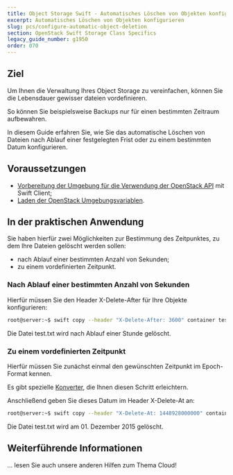 ```yaml
---
title: Object Storage Swift - Automatisches Löschen von Objekten konfigurieren
excerpt: Automatisches Löschen von Objekten konfigurieren
slug: pcs/configure-automatic-object-deletion
section: OpenStack Swift Storage Class Specifics
legacy_guide_number: g1950
order: 070
---
```



## Ziel
Um Ihnen die Verwaltung Ihres Object Storage zu vereinfachen, können Sie die Lebensdauer gewisser dateien vordefinieren.

So können Sie beispielsweise Backups nur für einen bestimmten Zeitraum aufbewahren.

In diesem Guide erfahren Sie, wie Sie das automatische Löschen von Dateien nach Ablauf einer festgelegten Frist oder zu einem bestimmten Datum konfigurieren.


## Voraussetzungen

- [Vorbereitung der Umgebung für die Verwendung der OpenStack API]({legacy}1851) mit Swift Client;
- [Laden der OpenStack Umgebungsvariablen]({legacy}1852).




## In der praktischen Anwendung
Sie haben hierfür zwei Möglichkeiten zur Bestimmung des Zeitpunktes, zu dem Ihre Dateien gelöscht werden sollen:

- nach Ablauf einer bestimmten Anzahl von Sekunden;
- zu einem vordefinierten Zeitpunkt.




### Nach Ablauf einer bestimmten Anzahl von Sekunden
Hierfür müssen Sie den Header X-Delete-After für Ihre Objekte konfigurieren:


```bash
root@server:~$ swift copy --header "X-Delete-After: 3600" container test.txt
```


Die Datei test.txt wird nach Ablauf einer Stunde gelöscht.


### Zu einem vordefinierten Zeitpunkt
Hierfür müssen Sie zunächst einmal den gewünschten Zeitpunkt im Epoch-Format kennen.

Es gibt spezielle [Konverter](http://www.epochconverter.com/), die Ihnen diesen Schritt erleichtern.

Anschließend geben Sie dieses Datum im Header X-Delete-At an:


```bash
root@server:~$ swift copy --header "X-Delete-At: 1448928000000" container test.txt
```


Die Datei test.txt wird am 01. Dezember 2015 gelöscht.


## Weiterführende Informationen
... lesen Sie auch unsere anderen Hilfen zum Thema Cloud!

